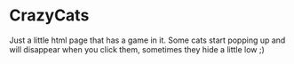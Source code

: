 # CrazyCats
Just a little html page that has a game in it. Some cats start popping up and will disappear when you click them, sometimes they hide a little low ;)
